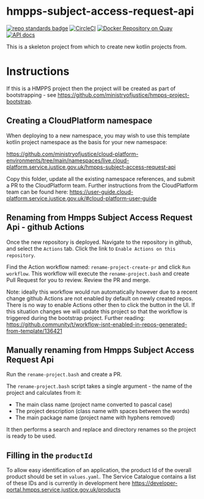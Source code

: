 # hmpps-subject-access-request-api
[![repo standards badge](https://img.shields.io/badge/dynamic/json?color=blue&style=flat&logo=github&label=MoJ%20Compliant&query=%24.result&url=https%3A%2F%2Foperations-engineering-reports.cloud-platform.service.justice.gov.uk%2Fapi%2Fv1%2Fcompliant_public_repositories%2Fhmpps-subject-access-request-api)](https://operations-engineering-reports.cloud-platform.service.justice.gov.uk/public-github-repositories.html#hmpps-subject-access-request-api "Link to report")
[![CircleCI](https://circleci.com/gh/ministryofjustice/hmpps-subject-access-request-api/tree/main.svg?style=svg)](https://circleci.com/gh/ministryofjustice/hmpps-subject-access-request-api)
[![Docker Repository on Quay](https://quay.io/repository/hmpps/hmpps-subject-access-request-api/status "Docker Repository on Quay")](https://quay.io/repository/hmpps/hmpps-subject-access-request-api)
[![API docs](https://img.shields.io/badge/API_docs_-view-85EA2D.svg?logo=swagger)](https://subject-access-request-api-dev.hmpps.service.justice.gov.uk/swagger-ui/index.html?configUrl=/v3/api-docs)

This is a skeleton project from which to create new kotlin projects from.

# Instructions

If this is a HMPPS project then the project will be created as part of bootstrapping - 
see https://github.com/ministryofjustice/hmpps-project-bootstrap.

## Creating a CloudPlatform namespace

When deploying to a new namespace, you may wish to use this template kotlin project namespace as the basis for your new namespace:

<https://github.com/ministryofjustice/cloud-platform-environments/tree/main/namespaces/live.cloud-platform.service.justice.gov.uk/hmpps-subject-access-request-api>

Copy this folder, update all the existing namespace references, and submit a PR to the CloudPlatform team. Further instructions from the CloudPlatform team can be found here: <https://user-guide.cloud-platform.service.justice.gov.uk/#cloud-platform-user-guide>

## Renaming from Hmpps Subject Access Request Api - github Actions

Once the new repository is deployed. Navigate to the repository in github, and select the `Actions` tab.
Click the link to `Enable Actions on this repository`.

Find the Action workflow named: `rename-project-create-pr` and click `Run workflow`.  This workflow will
execute the `rename-project.bash` and create Pull Request for you to review.  Review the PR and merge.

Note: ideally this workflow would run automatically however due to a recent change github Actions are not
enabled by default on newly created repos. There is no way to enable Actions other then to click the button in the UI.
If this situation changes we will update this project so that the workflow is triggered during the bootstrap project.
Further reading: <https://github.community/t/workflow-isnt-enabled-in-repos-generated-from-template/136421>

## Manually renaming from Hmpps Subject Access Request Api

Run the `rename-project.bash` and create a PR.

The `rename-project.bash` script takes a single argument - the name of the project and calculates from it:
* The main class name (project name converted to pascal case) 
* The project description (class name with spaces between the words)
* The main package name (project name with hyphens removed)

It then performs a search and replace and directory renames so the project is ready to be used.

## Filling in the `productId`

To allow easy identification of an application, the product Id of the overall product should be set in `values.yaml`. 
The Service Catalogue contains a list of these IDs and is currently in development here https://developer-portal.hmpps.service.justice.gov.uk/products
